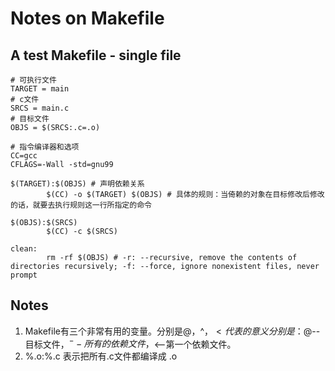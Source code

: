 # Notes on Makefile
## A test Makefile - single file
```shell
# 可执行文件
TARGET = main
# c文件
SRCS = main.c
# 目标文件
OBJS = $(SRCS:.c=.o)

# 指令编译器和选项 
CC=gcc
CFLAGS=-Wall -std=gnu99

$(TARGET):$(OBJS) # 声明依赖关系
        $(CC) -o $(TARGET) $(OBJS) # 具体的规则：当倚赖的对象在目标修改后修改的话，就要去执行规则这一行所指定的命令

$(OBJS):$(SRCS)
        $(CC) -c $(SRCS)

clean:
        rm -rf $(OBJS) # -r: --recursive, remove the contents of directories recursively; -f: --force, ignore nonexistent files, never prompt
```
## Notes
1. Makefile有三个非常有用的变量。分别是$@，$^，$<代表的意义分别是：$@--目标文件，$^--所有的依赖文件，$<--第一个依赖文件。
2. %.o:%.c 表示把所有.c文件都编译成 .o

